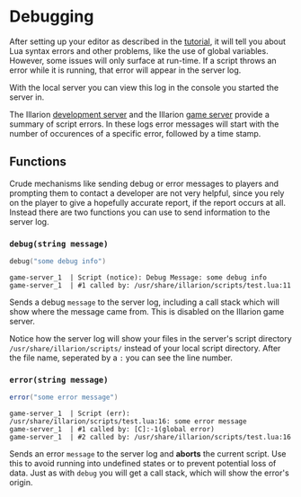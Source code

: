 # Debugging

After setting up your editor as described in the [tutorial](#tutorial), it will tell you about Lua syntax errors and
other problems, like the use of global variables. However, some issues will only surface at run-time. If a script throws
an error while it is running, that error will appear in the server log.

With the local server you can view this log in the console you started the server in.

The Illarion [development server](https://illarion.org/~devserver/script_error_log.php) and the Illarion
[game server](https://illarion.org/~illarionserver/script_error_log.php) provide a summary of script errors. In these
logs error messages will start with the number of occurences of a specific error, followed by a time stamp.

## Functions

Crude mechanisms like sending debug or error messages to players and prompting them to contact a developer are not very
helpful, since you rely on the player to give a hopefully accurate report, if the report occurs at all. Instead there
are two functions you can use to send information to the server log.

### `debug(string message)`


```lua
debug("some debug info")
```
```
game-server_1  | Script (notice): Debug Message: some debug info
game-server_1  | #1 called by: /usr/share/illarion/scripts/test.lua:11

```

Sends a debug `message` to the server log, including a call stack which will show where the message came from. This is
disabled on the Illarion game server.

Notice how the server log will show your files in the server's script directory `/usr/share/illarion/scripts/` instead
of your local script directory. After the file name, seperated by a `:` you can see the line number.

### `error(string message)`

```lua
error("some error message")
```
```
game-server_1  | Script (err): /usr/share/illarion/scripts/test.lua:16: some error message
game-server_1  | #1 called by: [C]:-1(global error)
game-server_1  | #2 called by: /usr/share/illarion/scripts/test.lua:16
```

Sends an error `message` to the server log and **aborts** the current script. Use this to avoid running into undefined states
or to prevent potential loss of data. Just as with `debug` you will get a call stack, which will show the error's
origin.
